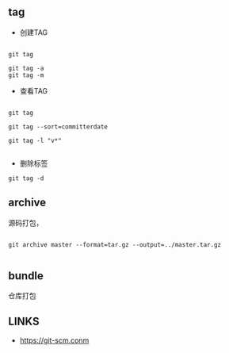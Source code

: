 








## tag

* 创建TAG

```shell

git tag 

git tag -a
git tag -m

```


* 查看TAG

```shell

git tag

git tag --sort=committerdate

git tag -l "v*"


```

*  删除标签

```shell
git tag -d
```



## archive

源码打包， 

```shell

git archive master --format=tar.gz --output=../master.tar.gz


```


## bundle

仓库打包



## LINKS

* <https://git-scm.conm>